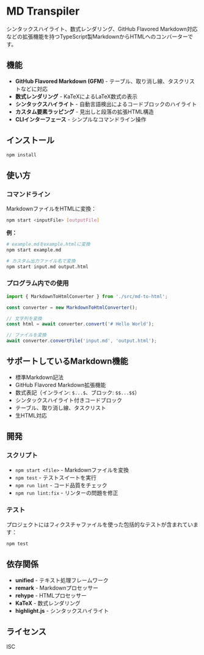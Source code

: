 # MD Transpiler

シンタックスハイライト、数式レンダリング、GitHub Flavored Markdown対応などの拡張機能を持つTypeScript製MarkdownからHTMLへのコンバーターです。

## 機能

- **GitHub Flavored Markdown (GFM)** - テーブル、取り消し線、タスクリストなどに対応
- **数式レンダリング** - KaTeXによるLaTeX数式の表示
- **シンタックスハイライト** - 自動言語検出によるコードブロックのハイライト
- **カスタム要素ラッピング** - 見出しと段落の拡張HTML構造
- **CLIインターフェース** - シンプルなコマンドライン操作

## インストール

```bash
npm install
```

## 使い方

### コマンドライン

MarkdownファイルをHTMLに変換：

```bash
npm start <inputFile> [outputFile]
```

**例：**

```bash
# example.mdをexample.htmlに変換
npm start example.md

# カスタム出力ファイル名で変換
npm start input.md output.html
```

### プログラム内での使用

```typescript
import { MarkdownToHtmlConverter } from './src/md-to-html';

const converter = new MarkdownToHtmlConverter();

// 文字列を変換
const html = await converter.convert('# Hello World');

// ファイルを変換
await converter.convertFile('input.md', 'output.html');
```

## サポートしているMarkdown機能

- 標準Markdown記法
- GitHub Flavored Markdown拡張機能
- 数式表記（インライン: `$...$`、ブロック: `$$...$$`）
- シンタックスハイライト付きコードブロック
- テーブル、取り消し線、タスクリスト
- 生HTML対応

## 開発

### スクリプト

- `npm start <file>` - Markdownファイルを変換
- `npm test` - テストスイートを実行
- `npm run lint` - コード品質をチェック
- `npm run lint:fix` - リンターの問題を修正

### テスト

プロジェクトにはフィクスチャファイルを使った包括的なテストが含まれています：

```bash
npm test
```

## 依存関係

- **unified** - テキスト処理フレームワーク
- **remark** - Markdownプロセッサー
- **rehype** - HTMLプロセッサー
- **KaTeX** - 数式レンダリング
- **highlight.js** - シンタックスハイライト

## ライセンス

ISC